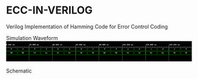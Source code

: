# ECC-IN-VERILOG


Verilog Implementation of Hamming Code for  Error Control Coding 



Simulation Waveform
  ![Alt text](https://github.com/sajalsas/ECC-IN-VERILOG/blob/7d288eeb143a88b4c7862ebe57088786339229b6/SIMULATION%20WAVEFORM.png)


Schematic

